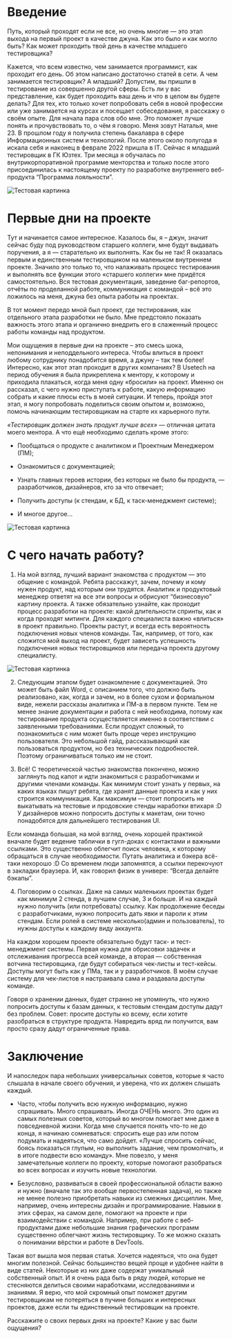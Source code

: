 # Введение

Путь, который проходят если не все, но очень многие — это этап выхода на первый проект в качестве джуна. Как это было и как могло быть? Как может проходить твой день в качестве младшего тестировщика?

Кажется, что всем известно, чем занимается программист, как проходит его день. Об этом написано достаточно статей в сети. А чем занимается тестировщик? А младший? Допустим, вы пришли в тестирование из совершенно другой сферы. Есть ли у вас представление, как будет проходить ваш день и что в целом вы будете делать? Для тех, кто только хочет попробовать себя в новой профессии или уже занимается на курсах и посещает собеседования, я расскажу о своём опыте.
Для начала пара слов обо мне. Это поможет лучше понять и прочувствовать то, о чём я говорю. Меня зовут Наталья, мне 23. В прошлом году я получила степень бакалавра в сфере Информационных систем и технологий. После этого около полугода я искала себя и наконец в феврале 2022 пришла в IT.  Сейчас я младший тестировщик в ГК Юзтех. Три месяца я обучалась по внутрикорпоративной программе менторства и только после этого присоединилась к настоящему проекту по разработке внутреннего веб-продукта “Программа лояльности”.

 ![Тестовая картинка](/testf.png "test")
 
# Первые дни на проекте

Тут и начинается самое интересное. Казалось бы, я – джун, значит сейчас буду под руководством старшего коллеги, мне будут выдавать поручения, а я — старательно их выполнять. Как бы не так! Я оказалась первым и единственным тестировщиком на маленьком внутреннем проекте. Значило это только то, что налаживать процесс тестирования и выполнять все функции этого «старшего коллеги» мне придётся самостоятельно. Вся тестовая документация, заведение баг-репортов, отчёты по проделанной работе, коммуникация с командой – всё это ложилось на меня, джуна без опыта работы на проектах.

В тот момент передо мной был проект, где тестирования, как отдельного этапа разработки не было. Мне предстояло показать важность этого этапа и органично внедрить его в слаженный процесс работы команды над продуктом.

Мои ощущения в первые дни на проекте – это смесь шока, непонимания и неподдельного интереса. Чтобы влиться в проект любому сотруднику понадобится время, а джуну – так тем более! Интересно, как этот этап проходит в других компаниях? В Usetech на период обучения я была прикреплена к ментору, к которому и приходила плакаться, когда меня одну «бросили» на проект. Именно он рассказал, с чего нужно приступать к работе, какую информацию собрать и какие плюсы есть в моей ситуации. И теперь, пройдя этот этап, я могу попробовать поделиться своим опытом и, возможно, помочь начинающим тестировщикам на старте их карьерного пути.

*«Тестировщик должен знать продукт лучше всех»* — отличная цитата моего ментора. А что ещё необходимо сделать кроме этого:

- Пообщаться о продукте с аналитиком и Проектным Менеджером (ПМ);

- Ознакомиться с документацией;

- Узнать главных героев истории, без которых не было бы продукта, — разработчиков, дизайнеров, кто за что отвечает;

- Получить доступы (к стендам, к БД, к таск-менеджмент системе);

- И многое другое…

![Тестовая картинка](/rabotagi.png "test")

# С чего начать работу?

1. На мой взгляд, лучший вариант знакомства с продуктом — это общение с командой. Ребята расскажут, зачем, почему и кому нужен продукт, над которым они трудятся. Аналитик и продуктовый менеджер ответят на все эти вопросы и обрисуют “бизнесовую” картину проекта. А также обязательно узнайте, как проходит процесс разработки на проекте: какой длительности спринты, как и когда проходят митинги.
Для каждого специалиста важно «влиться» в проект правильно. Проекты растут, и всегда есть вероятность подключения новых членов команды. Так, например, от того, как сложится мой выход на проект, будет зависеть успешность подключения новых тестировщиков или передача проекта другому специалисту. 

![Тестовая картинка](/hizenberg.png "test")

2. Следующим этапом будет ознакомление с документацией. Это может быть файл Word, с описанием того, что должно быть реализовано, как, когда и зачем, но в более сухом и формальном виде, нежели рассказы аналитика и ПМ-а в первом пункте. Тем не менее знание документации и работа с ней необходима, потому как тестирование продукта осуществляется именно в соответствии с заявленными требованиями. Если продукт сложный, то познакомиться с ним может быть проще через инструкцию пользователя. Это небольшой гайд, рассказывающий как пользоваться продуктом, но без технических подробностей. Поэтому ограничиваться только им не стоит.

 3. Всё! С теоретической частью знакомства покончено, можно заглянуть под капот и идти знакомиться с разработчиками и другими членами команды. Как минимум стоит узнать у первых, на каких языках пишут ребята, где хранят данные проекта и как у них строится коммуникация. Как максимум — стоит попросить не выкатывать на тестовые и продовские стенды наработки втихаря :D У дизайнеров можно попросить доступы к макетам, они точно понадобятся для дальнейшего тестирования UI.
 
 
 
 
 
Если команда большая, на мой взгляд, очень хорошей практикой вначале будет ведение таблички в гугл-доках с контактами и важными ссылками. Это существенно облегчит поиск человека, к которому обращаться в случае необходимости. Путать аналитика и бэкера всё-таки нехорошо :D Со временем люди запомнятся, а ссылки перекочуют в закладки браузера. И, как говорил физик в универе: “Всегда делайте бэкапы”. 

4. Поговорим о ссылках. Даже на самых маленьких проектах будет как минимум 2 стенда, в лучшем случае, 3 и больше. И на каждый нужно получить (или потребовать) ссылку. Как продолжение беседы с разработчиками, нужно попросить дать явки и пароли к этим стендам. Если ролей в системе несколько(админ и пользователь), то нужны доступы к каждому виду аккаунта.

На каждом хорошем проекте обязательно будут таск- и тест-менеджмент системы. Первая нужна для обрисовки задачек и отслеживания прогресса всей команде, а вторая — собственная вотчина тестировщика, где будут собираться чек-листы и тест-кейсы. Доступы могут быть как у ПМа, так и у разработчиков. В моём случае систему для чек-листов я настраивала сама и раздавала доступы команде.

Говоря о хранении данных, будет странно не упомянуть, что нужно попросить доступы к базам данных, к тестовым стендам доступы дадут без проблем. Совет: просите доступы ко всему, если хотите разобраться в структуре продукта. Навредить вряд ли получится, вам просто сразу дадут ограниченные права.

# Заключение

И напоследок пара небольших универсальных советов, которые я часто слышала в начале своего обучения, и уверена, что их должен слышать каждый.

* Часто, чтобы получить всю нужную информацию, нужно спрашивать. Много спрашивать. Иногда ОЧЕНЬ много. Это один из самых полезных советов, который во многом помогает мне даже в повседневной жизни. Когда мне случается понять что-то не до конца, я начинаю сомневаться: спросить еще раз или потом подумать и надеяться, что само дойдет. «Лучше спросить сейчас, боясь показаться глупым, но выполнить задание, чем промолчать, и в итоге подвести всю команду». Мне повезло, у меня замечательные коллеги по проекту, которые помогают разобраться во всех вопросах и изучить новые технологии. 

* Безусловно, развиваться в своей профессиональной области важно и нужно (вначале так это вообще первостепенная задача), но также не менее полезно приобретать навыки из смежных дисциплин. Мне, например, очень интересны дизайн и программирование. Навыки в этих сферах, на самом деле, помогают на проекте и при взаимодействии с командой. Например, при работе с веб-продуктами даже небольшие знания графических программ существенно облегчают жизнь тестировщику. То же можно сказать о понимании вёрстки и работе в DevTools.

Такая вот вышла моя первая статья. Хочется надеяться, что она будет многим полезной. Сейчас большинство вещей проще и удобнее найти в виде статей. Некоторые из них даже содержат уникальный собственный опыт. И я очень рада быть в ряду людей, которые не стесняются делиться своими наработками, исследованиями и знаниями. Я верю, что мой скромный опыт поможет другим тестировщикам не потеряться в пучине больших и интересных проектов, даже если ты единственный тестировщик на проекте.

Расскажите о своих первых днях на проекте? Какие у вас были ощущения?
